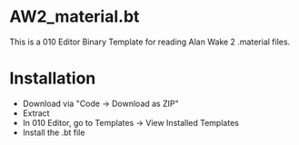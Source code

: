 # AW2_material.bt
This is a 010 Editor Binary Template for reading Alan Wake 2 .material files.

# Installation
- Download via "Code -> Download as ZIP"
- Extract
- In 010 Editor, go to Templates -> View Installed Templates
- Install the .bt file

